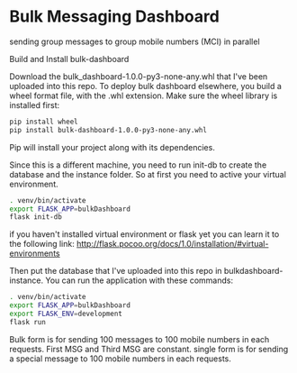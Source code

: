 # Bulk Messaging Dashboard
sending group messages to group mobile numbers (MCI) in parallel

Build and Install bulk-dashboard

Download the bulk_dashboard-1.0.0-py3-none-any.whl that I've been uploaded into this repo.
To deploy bulk dashboard elsewhere, you build a wheel format file, with the .whl extension. Make sure the wheel library is installed first:
```bash
pip install wheel
pip install bulk-dashboard-1.0.0-py3-none-any.whl
```
Pip will install your project along with its dependencies.

Since this is a different machine, you need to run init-db to create the database and the instance folder. So at first you need to active your virtual environment.
```bash
. venv/bin/activate
export FLASK_APP=bulkDashboard
flask init-db
```
if you haven't installed virtual environment or flask yet you can learn it to the following link: http://flask.pocoo.org/docs/1.0/installation/#virtual-environments

Then put the database that I've uploaded into this repo in bulkdashboard-instance.
You can run the application with these commands:
```bash
. venv/bin/activate
export FLASK_APP=bulkDashboard
export FLASK_ENV=development
flask run
```

Bulk form is for sending 100 messages to 100 mobile numbers in each requests. First MSG and Third MSG are constant.
single form is for sending a special message to 100 mobile numbers in each requests.

